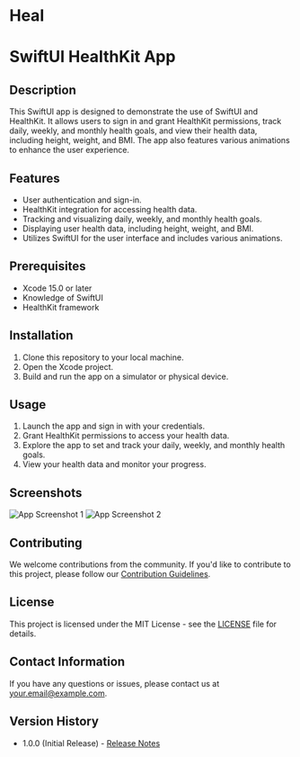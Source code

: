 # Heal
# SwiftUI HealthKit App

## Description
This SwiftUI app is designed to demonstrate the use of SwiftUI and HealthKit. It allows users to sign in and grant HealthKit permissions, track daily, weekly, and monthly health goals, and view their health data, including height, weight, and BMI. The app also features various animations to enhance the user experience.

## Features
- User authentication and sign-in.
- HealthKit integration for accessing health data.
- Tracking and visualizing daily, weekly, and monthly health goals.
- Displaying user health data, including height, weight, and BMI.
- Utilizes SwiftUI for the user interface and includes various animations.

## Prerequisites
- Xcode 15.0 or later
- Knowledge of SwiftUI
- HealthKit framework

## Installation
1. Clone this repository to your local machine.
2. Open the Xcode project.
3. Build and run the app on a simulator or physical device.

## Usage
1. Launch the app and sign in with your credentials.
2. Grant HealthKit permissions to access your health data.
3. Explore the app to set and track your daily, weekly, and monthly health goals.
4. View your health data and monitor your progress.

## Screenshots
![App Screenshot 1](screenshots/screenshot1.png)
![App Screenshot 2](screenshots/screenshot2.png)

## Contributing
We welcome contributions from the community. If you'd like to contribute to this project, please follow our [Contribution Guidelines](CONTRIBUTING.md).

## License
This project is licensed under the MIT License - see the [LICENSE](LICENSE) file for details.

## Contact Information
If you have any questions or issues, please contact us at [your.email@example.com](mailto:your.email@example.com).

## Version History
- 1.0.0 (Initial Release) - [Release Notes](https://github.com/yourusername/your-repo/releases/tag/v1.0.0)
